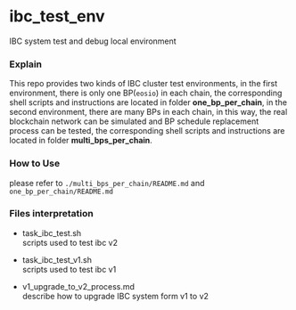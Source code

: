 # ibc_test_env
IBC system test and debug local environment


### Explain
This repo provides two kinds of IBC cluster test environments, 
in the first environment, there is only one BP(`eosio`) in each chain, 
the corresponding shell scripts and instructions are located in folder **one_bp_per_chain**,
in the second environment, there are many BPs in each chain, 
in this way, the real blockchain network can be simulated and BP schedule replacement process can be tested,
the corresponding shell scripts and instructions are located in folder **multi_bps_per_chain**.


### How to Use
please refer to `./multi_bps_per_chain/README.md` and `one_bp_per_chain/README.md`


### Files interpretation

 - task_ibc_test.sh  
 scripts used to test ibc v2
 
 - task_ibc_test_v1.sh  
 scripts used to test ibc v1
 
 - v1_upgrade_to_v2_process.md  
 describe how to upgrade IBC system form v1 to v2
   
   